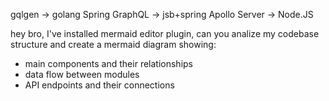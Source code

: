 gqlgen -> golang
Spring GraphQL -> jsb+spring
Apollo Server -> Node.JS

hey bro, I've installed mermaid editor plugin, can you analize my codebase structure and create a mermaid diagram showing:
- main components and their relationships
- data flow between modules
- API endpoints and their connections